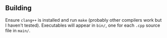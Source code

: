 ## Building

Ensure `clang++` is installed and run `make` (probably other compilers work but
I haven't tested). Executables will appear in `bin/`, one for each `.cpp` source
file in `main/`.
